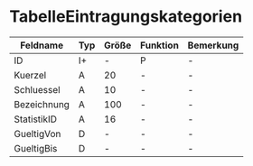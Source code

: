 # TabelleEintragungskategorien


| Feldname    | Typ | Größe | Funktion | Bemerkung |
|-------------|-----|-------|----------|-----------|
| ID          | I+  | -     | P        | -         |
| Kuerzel     | A   | 20    | -        | -         |
| Schluessel  | A   | 10    | -        | -         |
| Bezeichnung | A   | 100   | -        | -         |
| StatistikID | A   | 16    | -        | -         |
| GueltigVon  | D   | -     | -        | -         |
| GueltigBis  | D   | -     | -        | -         |



